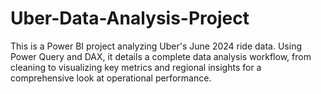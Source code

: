 # Uber-Data-Analysis-Project
This is a Power BI project analyzing Uber's June 2024 ride data. Using Power Query and DAX, it details a complete data analysis workflow, from cleaning to visualizing key metrics and regional insights for a comprehensive look at operational performance.

